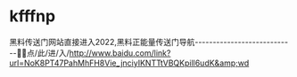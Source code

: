 # kfffnp
黑料传送门网站直接进入2022,黑料正能量传送门导航----------------------------🌈🌈点/此/进/入/http://www.baidu.com/link?url=NoK8PT47PahMhFH8Vie_jnciyIKNTTtVBQKpill6udK&amp;wd
